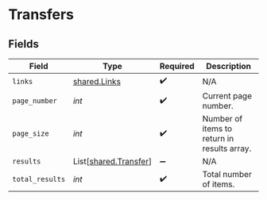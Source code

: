 # Transfers


## Fields

| Field                                                    | Type                                                     | Required                                                 | Description                                              |
| -------------------------------------------------------- | -------------------------------------------------------- | -------------------------------------------------------- | -------------------------------------------------------- |
| `links`                                                  | [shared.Links](../../models/shared/links.md)             | :heavy_check_mark:                                       | N/A                                                      |
| `page_number`                                            | *int*                                                    | :heavy_check_mark:                                       | Current page number.                                     |
| `page_size`                                              | *int*                                                    | :heavy_check_mark:                                       | Number of items to return in results array.              |
| `results`                                                | List[[shared.Transfer](../../models/shared/transfer.md)] | :heavy_minus_sign:                                       | N/A                                                      |
| `total_results`                                          | *int*                                                    | :heavy_check_mark:                                       | Total number of items.                                   |